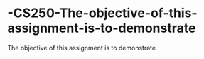 # -CS250-The-objective-of-this-assignment-is-to-demonstrate
The objective of this assignment is to demonstrate
